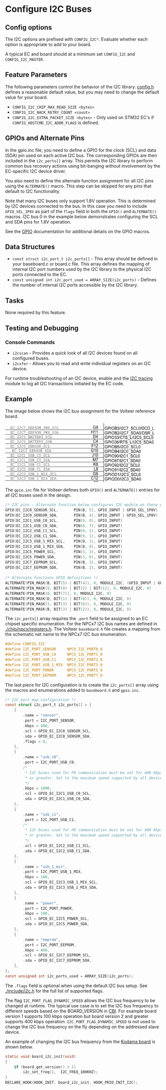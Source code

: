 # Configure I2C Buses

## Config options

The I2C options are prefixed with `CONFIG_I2C*`. Evaluate whether each option is
appropriate to add to your board.

A typical EC and board should at a minimum set `CONFIG_I2C` and
`CONFIG_I2C_MASTER`.

## Feature Parameters

The following parameters control the behavior of the I2C library. [config.h]
defines a reasonable default value, but you may need to change the default value
for your board.

- `CONFIG_I2C_CHIP_MAX_READ_SIZE <bytes>`
- `CONFIG_I2C_NACK_RETRY_COUNT <count>`
- `CONFIG_I2C_EXTRA_PACKET_SIZE <bytes>` - Only used on STM32 EC's if
  `CONFIG_HOSTCMD_I2C_ADDR_FLAGS` is defined.

## GPIOs and Alternate Pins

In the gpio.inc file, you need to define a GPIO for the clock (SCL) and data
(SDA) pin used on each active I2C bus. The corresponding GPIOs are then included
in the `i2c_ports[]` array. This permits the I2C library to perform common bus
recovery actions using bit-banging without involvement by the EC-specific I2C
device driver.

You also need to define the alternate function assignment for all I2C pins using
the `ALTERNATE()` macro.  This step can be skipped for any pins that default to
I2C functionality.

Note that many I2C buses only support 1.8V operation. This is determined by I2C
devices connected to the bus. In this case you need to include `GPIO_SEL_1P8V`
as part of the `flags` field in both the `GPIO()` and `ALTERNATE()` macros. I2C
bus 0 in the example below demonstrates configuring the SCL and SDA pins for
1.8V operation.

See the [GPIO](./gpio.md) documentation for additional details on the GPIO
macros.

## Data Structures

- `const struct i2c_port_t i2c_ports[]` - This array should be defined in your
  baseboard.c or board.c file.  This array defines the mapping of internal I2C
  port numbers used by the I2C library to the physical I2C ports connected to
  the EC.
- `const unsigned int i2c_port_used = ARRAY_SIZE(i2c_ports)` - Defines the
  number of internal I2C ports accessible by the I2C library.

## Tasks

None required by this feature.

## Testing and Debugging

### Console Commands

- `i2cscan` - Provides a quick look of all I2C devices found on all configured
  buses.
- `i2cxfer` - Allows you to read and write individual registers on an I2C
  device.

For runtime troubleshooting of an I2C device, enable and the [I2C
tracing](../i2c-debugging.md) module to log all I2C transactions initiated by
the EC code.

## Example

The image below shows the I2C bus assignment for the Volteer reference board.

![I2C Example]

The `gpio.inc` file for Volteer defines both `GPIO()` and `ALTERNATE()` entries for
all I2C buses used in the design.

```c
/* I2C pins - Alternate function below configures I2C module on these pins */
GPIO(EC_I2C0_SENSOR_SCL,       PIN(B, 5), GPIO_INPUT | GPIO_SEL_1P8V)
GPIO(EC_I2C0_SENSOR_SDA,       PIN(B, 4), GPIO_INPUT | GPIO_SEL_1P8V)
GPIO(EC_I2C1_USB_C0_SCL,       PIN(9, 0), GPIO_INPUT)
GPIO(EC_I2C1_USB_C0_SDA,       PIN(8, 7), GPIO_INPUT)
GPIO(EC_I2C2_USB_C1_SCL,       PIN(9, 2), GPIO_INPUT)
GPIO(EC_I2C2_USB_C1_SDA,       PIN(9, 1), GPIO_INPUT)
GPIO(EC_I2C3_USB_1_MIX_SCL,    PIN(D, 1), GPIO_INPUT)
GPIO(EC_I2C3_USB_1_MIX_SDA,    PIN(D, 0), GPIO_INPUT)
GPIO(EC_I2C5_POWER_SCL,        PIN(3, 3), GPIO_INPUT)
GPIO(EC_I2C5_POWER_SDA,        PIN(3, 6), GPIO_INPUT)
GPIO(EC_I2C7_EEPROM_SCL,       PIN(B, 3), GPIO_INPUT)
GPIO(EC_I2C7_EEPROM_SDA,       PIN(B, 2), GPIO_INPUT)

/* Alternate functions GPIO definitions */
ALTERNATE(PIN_MASK(B, BIT(5) | BIT(4)), 0, MODULE_I2C, (GPIO_INPUT | GPIO_SEL_1P8V)) /* I2C0 */
ALTERNATE(PIN_MASK(9, BIT(0) | BIT(2) | BIT(1)), 0, MODULE_I2C, 0)                   /* I2C1 SCL / I2C2 */
ALTERNATE(PIN_MASK(8, BIT(7)), 0, MODULE_I2C, 0)                                     /* I2C1 SDA */
ALTERNATE(PIN_MASK(D, BIT(1) | BIT(0)), 0, MODULE_I2C, 0)                            /* I2C3 */
ALTERNATE(PIN_MASK(3, BIT(3) | BIT(6)), 0, MODULE_I2C, 0)                            /* I2C5 */
ALTERNATE(PIN_MASK(B, BIT(3) | BIT(2)), 0, MODULE_I2C, 0)                            /* I2C7 */
```

The `i2c_ports[]` array requires the `.port` field to be assigned to an EC
chipset specific enumeration. For the NPCx7 I2C bus names are defined in
[./chip/npcx/registers.h]. The Volteer `baseboard.h` file creates a mapping
from the schematic net name to the NPCx7 I2C bus enumeration.

```c
#define CONFIG_I2C
#define I2C_PORT_SENSOR		NPCX_I2C_PORT0_0
#define I2C_PORT_USB_C0		NPCX_I2C_PORT1_0
#define I2C_PORT_USB_C1		NPCX_I2C_PORT2_0
#define I2C_PORT_USB_1_MIX	NPCX_I2C_PORT3_0
#define I2C_PORT_POWER		NPCX_I2C_PORT5_0
#define I2C_PORT_EEPROM		NPCX_I2C_PORT7_0
```

The last piece for I2C configuration is to create the `i2c_ports[]` array using
the macros and enumerations added to `baseboard.h` and `gpio.inc`.

```c
/* I2C port map configuration */
const struct i2c_port_t i2c_ports[] = {
	{
		.name = "sensor",
		.port = I2C_PORT_SENSOR,
		.kbps = 400,
		.scl = GPIO_EC_I2C0_SENSOR_SCL,
		.sda = GPIO_EC_I2C0_SENSOR_SDA,
		.flags = 0,
	},
	{
		.name = "usb_c0",
		.port = I2C_PORT_USB_C0,
		/*
		 * I2C buses used for PD communication must be set for 400 kbps
		 * or greater. Set to the maximum speed supported by all devices.
		 */
		.kbps = 1000,
		.scl = GPIO_EC_I2C1_USB_C0_SCL,
		.sda = GPIO_EC_I2C1_USB_C0_SDA,
	},
	{
		.name = "usb_c1",
		.port = I2C_PORT_USB_C1,
		/*
		 * I2C buses used for PD communication must be set for 400 kbps
		 * or greater. Set to the maximum speed supported by all devices.
		 */
		.scl = GPIO_EC_I2C2_USB_C1_SCL,
		.sda = GPIO_EC_I2C2_USB_C1_SDA,
	},
	{
		.name = "usb_1_mix",
		.port = I2C_PORT_USB_1_MIX,
		.kbps = 100,
		.scl = GPIO_EC_I2C3_USB_1_MIX_SCL,
		.sda = GPIO_EC_I2C3_USB_1_MIX_SDA,
	},
	{
		.name = "power",
		.port = I2C_PORT_POWER,
		.kbps = 100,
		.scl = GPIO_EC_I2C5_POWER_SCL,
		.sda = GPIO_EC_I2C5_POWER_SDA,
	},
	{
		.name = "eeprom",
		.port = I2C_PORT_EEPROM,
		.kbps = 400,
		.scl = GPIO_EC_I2C7_EEPROM_SCL,
		.sda = GPIO_EC_I2C7_EEPROM_SDA,
	},
};
const unsigned int i2c_ports_used = ARRAY_SIZE(i2c_ports);
```

The `.flags` field is optional when using the default I2C bus setup. See
[./include/i2c.h] for the full list of supported flags.

The flag `I2C_PORT_FLAG_DYNAMIC_SPEED` allows the I2C bus frequency to be
changed at runtime. The typical use case is to set the I2C bus frequency to
different speeds based on the BOARD_VERSION in [CBI]. For example board version
1 supports 100 kbps operation but board version 2 and greater supports 400 kbps
operation. `I2C_PORT_FLAG_DYNAMIC_SPEED` is not used to change the I2C bus
frequency on the fly depending on the addressed slave device.

An example of changing the I2C bus frequency from the [Kodama
board](../../board/kodama/board.c) is shown below.

```c
static void board_i2c_init(void)
{
	if (board_get_version() < 2)
		i2c_set_freq(1,  I2C_FREQ_100KHZ);
}
DECLARE_HOOK(HOOK_INIT, board_i2c_init, HOOK_PRIO_INIT_I2C);
```


[config.h]: ../new_board_checklist.md#config_h
[./chip/npcx/registers.h]: ../../chip/npcx/registers.h
[./include/i2c.h]: ../../include/i2c.h
[I2C Example]: ../images/i2c_example.png
[CBI]: https://chromium.googlesource.com/chromiumos/docs/+/master/design_docs/cros_board_info.md
